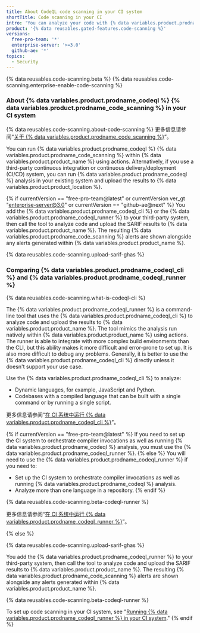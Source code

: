 ```yaml
---
title: About CodeQL code scanning in your CI system
shortTitle: Code scanning in your CI
intro: 'You can analyze your code with {% data variables.product.prodname_codeql %} in a third-party continuous integration system and upload the results to {% data variables.product.product_location %}. The resulting {% data variables.product.prodname_code_scanning %} alerts are shown alongside any alerts generated within {% data variables.product.product_name %}.'
product: '{% data reusables.gated-features.code-scanning %}'
versions:
  free-pro-team: '*'
  enterprise-server: '>=3.0'
  github-ae: '*'
topics:
  - Security
---
```


{% data reusables.code-scanning.beta %}
{% data reusables.code-scanning.enterprise-enable-code-scanning %}

### About {% data variables.product.prodname_codeql %} {% data variables.product.prodname_code_scanning %} in your CI system

{% data reusables.code-scanning.about-code-scanning %} 更多信息请参阅“[关于 {% data variables.product.prodname_code_scanning %}](/code-security/secure-coding/about-code-scanning)”。

You can run {% data variables.product.prodname_codeql %} {% data variables.product.prodname_code_scanning %} within {% data variables.product.product_name %} using actions. Alternatively, if you use a third-party continuous integration or continuous delivery/deployment (CI/CD) system, you can run {% data variables.product.prodname_codeql %} analysis in your existing system and upload the results to {% data variables.product.product_location %}.

{% if currentVersion == "free-pro-team@latest" or currentVersion ver_gt "enterprise-server@3.0" or currentVersion == "github-ae@next" %}
You add the {% data variables.product.prodname_codeql_cli %} or the {% data variables.product.prodname_codeql_runner %} to your third-party system, then call the tool to analyze code and upload the SARIF results to {% data variables.product.product_name %}. The resulting {% data variables.product.prodname_code_scanning %} alerts are shown alongside any alerts generated within {% data variables.product.product_name %}.

{% data reusables.code-scanning.upload-sarif-ghas %}

### Comparing {% data variables.product.prodname_codeql_cli %} and {% data variables.product.prodname_codeql_runner %}

{% data reusables.code-scanning.what-is-codeql-cli %}

The {% data variables.product.prodname_codeql_runner %} is a command-line tool that uses the {% data variables.product.prodname_codeql_cli %} to analyze code and upload the results to {% data variables.product.product_name %}. The tool mimics the analysis run natively within {% data variables.product.product_name %} using actions. The runner is able to integrate with more complex build environments than the CLI, but this ability makes it more difficult and error-prone to set up. It is also more difficult to debug any problems. Generally, it is better to use the {% data variables.product.prodname_codeql_cli %} directly unless it doesn't support your use case.

Use the {% data variables.product.prodname_codeql_cli %} to analyze:

- Dynamic languages, for example, JavaScript and Python.
- Codebases with a compiled language that can be built with a single command or by running a single script.

更多信息请参阅“[在 CI 系统中运行 {% data variables.product.prodname_codeql_cli %}](/code-security/secure-coding/running-codeql-cli-in-your-ci-system)”。

{% if currentVersion == "free-pro-team@latest" %}
If you need to set up the CI system to orchestrate compiler invocations as well as running {% data variables.product.prodname_codeql %} analysis, you must use the {% data variables.product.prodname_codeql_runner %}.
{% else %}
You will need to use the {% data variables.product.prodname_codeql_runner %} if you need to:
- Set up the CI system to orchestrate compiler invocations as well as running {% data variables.product.prodname_codeql %} analysis.
- Analyze more than one language in a repository.
{% endif %}

{% data reusables.code-scanning.beta-codeql-runner %}

更多信息请参阅“[在 CI 系统中运行 {% data variables.product.prodname_codeql_runner %}](/code-security/secure-coding/running-codeql-runner-in-your-ci-system)”。

{% else %}

{% data reusables.code-scanning.upload-sarif-ghas %}

You add the {% data variables.product.prodname_codeql_runner %} to your third-party system, then call the tool to analyze code and upload the SARIF results to {% data variables.product.product_name %}. The resulting {% data variables.product.prodname_code_scanning %} alerts are shown alongside any alerts generated within {% data variables.product.product_name %}.

{% data reusables.code-scanning.beta-codeql-runner %}

To set up code scanning in your CI system, see "[Running {% data variables.product.prodname_codeql_runner %} in your CI system](/code-security/secure-coding/running-codeql-runner-in-your-ci-system)."
{% endif %}
